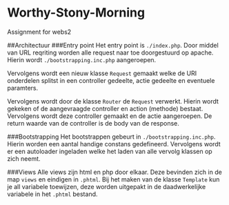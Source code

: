 Worthy-Stony-Morning
====================

Assignment for webs2

##Architectuur
###Entry point
Het entry point is `./index.php`. Door middel van URL reqriting worden alle request
naar toe doorgestuurd op apache. Hierin wordt `./bootstrapping.inc.php` aangeroepen.

Vervolgens wordt een nieuw klasse `Request` gemaakt welke de URI onderdelen splitst
in een controller gedeelte, actie gedeelte en eventuele paramters.

Vervolgens wordt door de klasse `Router` de `Request` verwerkt. Hierin wordt gekeken
of de aangevraagde controller en action (methode) bestaat. Vervolgens wordt deze
controller gemaakt en de actie aangeroepen. De return waarde van de controller is
de body van de response.

###Bootstrapping
Het bootstrappen gebeurt in `./bootstrapping.inc.php`. Hierin worden een aantal
handige constans gedefineerd. Vervolgens wordt er een autoloader ingeladen welke
het laden van alle vervolg klassen op zich neemt.

###Views
Alle views zijn html en php door elkaar. Deze bevinden zich in de map `views` en
eindigen in `.phtml`. Bij het maken van de klasse `Template` kun je all variabele
toewijzen, deze worden uitgepakt in de daadwerkelijke variabele in het `.phtml`
bestand.
